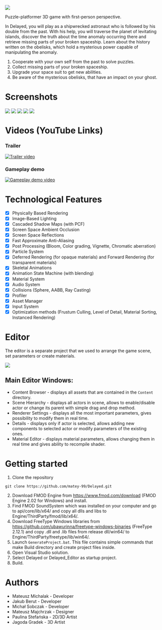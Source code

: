 <img align="center" src="Images/logo.png">

Puzzle-platformer 3D game with first-person perspective.

In Delayed, you will play as a shipwrecked astronaut who is followed by his double from the past.
With his help, you will traverse the planet of levitating islands, discover the truth about the time anomaly occurring there and retrieve missing parts of your broken spaceship.
Learn about the history written on the obelisks, which hold a mysterious power capable of manipulating the anomaly.

1. Cooperate with your own self from the past to solve puzzles.
2. Collect missing parts of your broken spaceship.
3. Upgrade your space suit to get new abilities.
4. Be aware of the mysterious obelisks, that have an impact on your ghost.

# Screenshots

<img align="center" src="Images/image1.png">
<img align="center" src="Images/image2.png">
<img align="center" src="Images/image3.png">
<img align="center" src="Images/image4.png">
<img align="center" src="Images/image5.png">

# Videos (YouTube Links)
### Trailer
[![Trailer video](https://img.youtube.com/vi/9jjdgp4lvSg/0.jpg)](https://www.youtube.com/watch?v=9jjdgp4lvSg)
### Gameplay demo
[![Gameplay demo video](https://img.youtube.com/vi/oJf-rs8EsyQ/0.jpg)](https://www.youtube.com/watch?v=oJf-rs8EsyQ)

# Technological Features

- [x] Physically Based Rendering
- [x] Image-Based Lighting
- [x] Cascaded Shadow Maps (with PCF)
- [x] Screen Space Ambient Occlusion
- [x] Screen Space Reflections
- [x] Fast Approximate Anti-Aliasing
- [x] Post Processing (Bloom, Color grading, Vignette, Chromatic aberration)
- [x] Particle System
- [x] Deferred Rendering (for opaque materials) and Forward Rendering (for transparent materials)
- [x] Skeletal Animations
- [x] Animation State Machine (with blending)
- [x] Material System
- [x] Audio System
- [x] Collisions (Sphere, AABB, Ray Casting)
- [x] Profiler
- [x] Asset Manager
- [x] Input System
- [x] Optimization methods (Frustum Culling, Level of Detail, Material Sorting, Instanced Rendering)

# Editor

The editor is a separate project that we used to arrange the game scene, set parameters or create materials.

<img align="center" src="Images/editor-image1.png">

## Main Editor Windows:
- Content Browser - displays all assets that are contained in the ```Content``` directory.
- Scene Hierarchy - displays all actors in scene, allows to enable/disable actor or change its parent with simple drag and drop method.
- Renderer Settings - displays all the most important parameters, gives possibility to modify them in real time.
- Details - displays only if actor is selected, allows adding new components to selected actor or modify parameters of the existing ones.
- Material Editor - displays material parameters, allows changing them in real time and gives ability to recompile shader.

# Getting started

1. Clone the repository
```
git clone https://github.com/matey-99/Delayed.git
```
2. Download FMOD Engine from https://www.fmod.com/download (FMOD Engine 2.02 for Windows) and install.
3. Find FMOD SoundSystem which was installed on your computer and go to api/core/lib/x64/ and copy all dlls and libs to Engine/ThirdParty/fmod/lib/x64/.
4. Download FreeType Windows libraries from https://github.com/ubawurinna/freetype-windows-binaries (FreeType 2.12.1) and copy .dll and .lib files from release dll/win64/ to Engine/ThirdParty/freetype/lib/win64/.
5. Launch ```GenerateProject.bat```. This file contains simple commands that make Build directory and create project files inside.
6. Open Visual Studio solution.
7. Select Delayed or Delayed_Editor as startup project.
8. Build.

# Authors

- Mateusz Michalak - Developer
- Jakub Berut - Developer
- Michał Sobczak - Developer
- Mateusz Majchrzak - Designer
- Paulina Stefańska - 2D/3D Artist
- Jagoda Gradek - 3D Artist
